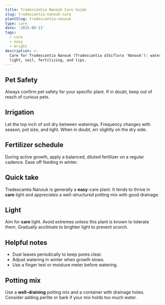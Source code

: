 ```yaml
---
title: Tradescantia Nanouk Care Guide
slug: tradescantia-nanouk-care
plantSlug: tradescantia-nanouk
type: care
date: '2025-08-13'
tags:
  - care
  - easy
  - bright
description: >-
  Care for Tradescantia Nanouk (Tradescantia albiflora 'Nanouk'): watering,
  light, soil, fertilizing, and tips.
---
```

## Pet Safety
Always confirm pet safety for your specific plant. If in doubt, keep out of reach of curious pets.

## Irrigation
Let the top inch of soil dry between waterings. Frequency changes with season, pot size, and light. When in doubt, err slightly on the dry side.

## Fertilizer schedule
During active growth, apply a balanced, diluted fertilizer on a regular cadence. Ease off feeding in winter.

## Quick take
Tradescantia Nanouk is generally a **easy**-care plant. It tends to thrive in **care** light and appreciates a well-structured potting mix with good drainage.

## Light
Aim for **care** light. Avoid extremes unless this plant is known to tolerate them. Gradually acclimate to brighter light to prevent scorch.

## Helpful notes
- Dust leaves periodically to keep pores clear.
- Adjust watering in winter when growth slows.
- Use a finger test or moisture meter before watering.

## Potting mix
Use a **well-draining** potting mix and a container with drainage holes. Consider adding perlite or bark if your mix holds too much water.

